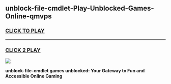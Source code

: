 
## unblock-file-cmdlet-Play-Unblocked-Games-Online-qmvps
<h3>
<a href="https://premium76.site?title=unblock-file-cmdlet&ref=25A">CLICK TO PLAY</a></h3>
<hr>

<h3>
<a href="https://premium76.site?title=unblock-file-cmdlet&ref=25A">CLICK 2 PLAY</a>
  
</h3>

<a href="https://premium76.site?title=unblock-file-cmdlet&ref=25A"><img src="https://clearcache.store/games.png"></a>


**unblock-file-cmdlet games unblocked: Your Gateway to Fun and Accessible Online Gaming**
